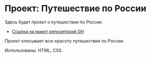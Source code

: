 # Проект: Путешествие по России

Здесь будет проект о путешествии по России.
* [Ссылка на макет репозиторий GH](https://github.com/Synkov2102/russian-travel)

Проект описывает всю красоту путешествия по России.

Использованы: HTML, CSS.

